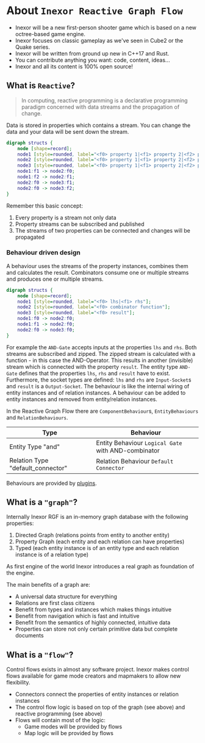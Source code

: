# About `Inexor Reactive Graph Flow`

* Inexor will be a new first-person shooter game which is based on a new octree-based game engine.
* Inexor focuses on classic gameplay as we've seen in Cube2 or the Quake series.
* Inexor will be written from ground up new in C++17 and Rust.
* You can contribute anything you want: code, content, ideas...
* Inexor and all its content is 100% open source!

## What is `Reactive`?

> In computing, reactive programming is a declarative programming paradigm concerned with data streams and the propagation of change.

Data is stored in properties which contains a stream. You can change the data and your data will be sent down the stream.

```dot process
digraph structs {
    node [shape=record];
    node1 [style=rounded, label="<f0> property 1|<f1> property 2|<f2> property 3"];
    node2 [style=rounded, label="<f0> property 1|<f1> property 2|<f2> property 3"];
    node3 [style=rounded, label="<f0> property 1|<f1> property 2|<f2> property 3"];
    node1:f1 -> node2:f0;
    node1:f2 -> node2:f1;
    node2:f0 -> node3:f1;
    node2:f0 -> node3:f2;
}
```

Remember this basic concept:

1. Every property is a stream not only data
2. Property streams can be subscribed and published
3. The streams of two properties can be connected and changes will be propagated

### Behaviour driven design

A behaviour uses the streams of the property instances, combines them and calculates the
result. Combinators consume one or multiple streams and produces one or multiple streams.

```dot process
digraph structs {
    node [shape=record];
    node1 [style=rounded, label="<f0> lhs|<f1> rhs"];
    node2 [style=rounded, label="<f0> combinator function"];
    node3 [style=rounded, label="<f0> result"];
    node1:f0 -> node2:f0;
    node1:f1 -> node2:f0;
    node2:f0 -> node3:f0;
}
```

For example the `AND-Gate` accepts inputs at the properties `lhs` and `rhs`. Both streams are
subscribed and zipped. The zipped stream is calculated with a function - in this case the
AND-Operator. This results in another (invisible) stream which is connected with the property
`result`. The entity type `AND-Gate` defines that the properties `lhs`, `rhs` and `result`
have to exist. Furthermore, the socket types are defined: `lhs` and `rhs` are `Input-Socket`s
and `result` is a `Output-Socket`. The behaviour is like the internal wiring of entity
instances and of relation instances. A behaviour can be added to entity instances and removed
from entity/relation instances.

In the Reactive Graph Flow there are `ComponentBehaviour`s, `EntityBehaviours` and
`RelationBehaviours`.

| Type                              | Behaviour                                           |
|-----------------------------------|-----------------------------------------------------|
| Entity Type "and"                 | Entity Behaviour `Logical Gate` with AND-combinator |
| Relation Type "default_connector" | Relation Behaviour `Default Connector`              |

Behaviours are provided by [plugins](./Plugin_System.md).

## What is a `"graph"`?

Internally Inexor RGF is an in-memory graph database with the following properties:

1. Directed Graph (relations points from entity to another entity)
2. Property Graph (each entity and each relation can have properties)
3. Typed (each entity instance is of an entity type and each relation instance is of a relation type)

As first engine of the world Inexor introduces a real graph as foundation of the engine.

The main benefits of a graph are:

* A universal data structure for everything
* Relations are first class citizens
* Benefit from types and instances which makes things intuitive
* Benefit from navigation which is fast and intuitive
* Benefit from the semantics of highly connected, intuitive data
* Properties can store not only certain primitive data but complete documents

## What is a `"flow"`?

Control flows exists in almost any software project. Inexor makes control flows available for game mode
creators and mapmakers to allow new flexibility.

* Connectors connect the properties of entity instances or relation instances
* The control flow logic is based on top of the graph (see above) and reactive programming (see above)
* Flows will contain most of the logic:
  * Game modes will be provided by flows
  * Map logic will be provided by flows
